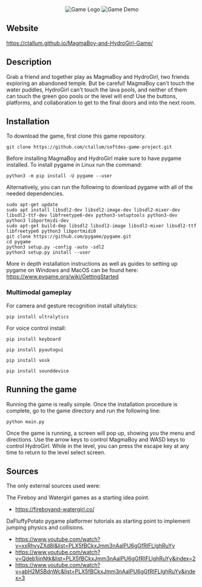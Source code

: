 
<p align="center">
  <img src=data/readme_images/banner.png alt="Game Logo"/>

  <img src=data/readme_images/full_run.gif alt="Game Demo"/>
</p>

## Website
https://ctallum.github.io/MagmaBoy-and-HydroGirl-Game/

## Description
Grab a friend and together play as MagmaBoy and HydroGirl, two friends exploring an abandoned temple. But be careful! MagmaBoy can't touch the water puddles, HydroGirl can't touch the lava pools, and neither of them can touch the green goo pools or the level will end! Use the buttons, platforms, and collaboration to get to the final doors and into the next room.

## Installation
To download the game, first clone this game repository.
```
git clone https://github.com/ctallum/softdes-game-project.git
```

Before installing MagmaBoy and HydroGirl make sure to have pygame installed.
  To install pygame in Linux run the command:
 ```
 python3 -m pip install -U pygame --user
 ```
 Alternatively, you can run the following to download pygame with all of the needed dependencies.
 ```
sudo apt-get update
sudo apt install libsdl2-dev libsdl2-image-dev libsdl2-mixer-dev libsdl2-ttf-dev libfreetype6-dev python3-setuptools python3-dev python3 libportmidi-dev
sudo apt-get build-dep libsdl2 libsdl2-image libsdl2-mixer libsdl2-ttf libfreetype6 python3 libportmidi0
git clone https://github.com/pygame/pygame.git
cd pygame
python3 setup.py -config -auto -sdl2
python3 setup.py install --user
 ```
More in depth installation instructions as well as guides to setting up pygame on Windows and MacOS can be found here:
https://www.pygame.org/wiki/GettingStarted

### Multimodal gameplay
For camera and gesture recognition install ultalytics:
 ``` 
pip install ultralytics  
 ```

For voice control install:
``` 
pip install keyboard
```
``` 
pip install pyautogui
```
``` 
pip install vosk
```
``` 
pip install sounddevice
```

## Running the game

Running the game is really simple. Once the installation procedure is complete, go to the game directory and run the following line:
```
python main.py
```

Once the game is running, a screen will pop up, showing you the menu and directions. Use the arrow keys to control MagmaBoy and WASD keys to control HydroGirl. While in the level, you can press the escape key at any time to return to the level select screen.

## Sources
The only external sources used were: 

The Fireboy and Watergirl games as a starting idea point.
- https://fireboyand-watergirl.co/

DaFluffyPotato pygame platformer tutorials as starting point to implement jumping physics and collisions.
- https://www.youtube.com/watch?v=xxRhvyZXd8I&list=PLX5fBCkxJmm3nAalPU6gGfRIFLlghRuYy
- https://www.youtube.com/watch?v=Qdeb1iinNtk&list=PLX5fBCkxJmm3nAalPU6gGfRIFLlghRuYy&index=2
- https://www.youtube.com/watch?v=abH2MSBdnWc&list=PLX5fBCkxJmm3nAalPU6gGfRIFLlghRuYy&index=3
